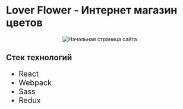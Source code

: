 <body style='display: inline-flex; flex-direction: column; align-items: center; width: 100%'>
    <h1>Lover Flower - Интернет магазин цветов</h1>
    <img src="https://i.ibb.co/Fg8W4Kz/1.png" alt='Начальная страница сайта'>
    <h2 style='align-self: flex-start; margin-bottom: 0'>Стек технологий</h2>
    <ul style='align-self: flex-start; font-size: 20px'>
        <li>React</li>
        <li>Webpack</li>
        <li>Sass</li>
        <li>Redux</li>
    </ul>
</body>
